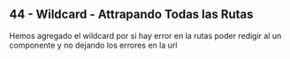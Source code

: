 ## 44 - Wildcard - Attrapando Todas las Rutas
Hemos agregado el wildcard por si hay error en la rutas poder redigir al un componente y no dejando los errores en la url
